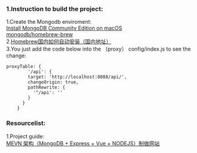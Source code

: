 ### 1.Instruction to build the project:  
1.Create the Mongodb enviroment:  
[Install MongoDB Community Edition on macOS](https://docs.mongodb.com/manual/tutorial/install-mongodb-on-os-x/)  
[mongodb/homebrew-brew](https://github.com/mongodb/homebrew-brew)  
2.[Homebrew国内如何自动安装（国内地址）](https://zhuanlan.zhihu.com/p/111014448)  
3.You just add the code below into the （proxy） config/index.js to see the change:
```
proxyTable: {
        '/api': {
        target: 'http://localhost:8088/api/',
        changeOrigin: true,
        pathRewrite: {
          '^/api': ''
        }
      }
    }
```



### Resourcelist:      

1.Project guide:   
[MEVN 架构（MongoDB + Express + Vue + NODEJS）制做网站](https://www.shangmayuan.com/a/bacc5c7c7d2147bf8cf09568.html)  
